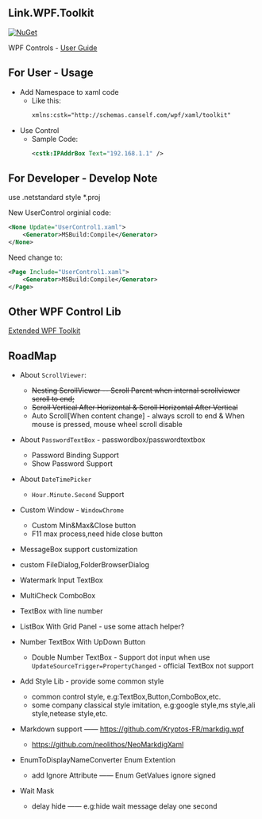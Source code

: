 ## Link.WPF.Toolkit

[![NuGet](https://img.shields.io/nuget/v/Link.WPF.Toolkit.svg)](https://www.nuget.org/packages/Link.WPF.Toolkit/)

WPF Controls - [User Guide](docs/ReadMe.md)

<!--
|   |
|:---:|
|[`IPAddrBox` Control](docs/IPAddrBox.md)| 
-->

## For User - Usage

* Add Namespace to xaml code
    * Like this:
        ``` xml
        xmlns:cstk="http://schemas.canself.com/wpf/xaml/toolkit"
        ```
* Use Control
    * Sample Code:
        ``` xml
        <cstk:IPAddrBox Text="192.168.1.1" />
        ```

## For Developer - Develop Note

use .netstandard style *.proj

New UserControl orginial code:

``` xml
<None Update="UserControl1.xaml">
    <Generator>MSBuild:Compile</Generator>
</None>
```

Need change to:

``` xml
<Page Include="UserControl1.xaml">
    <Generator>MSBuild:Compile</Generator>
</Page>
```

## Other WPF Control Lib

[Extended WPF Toolkit](https://github.com/xceedsoftware/wpftoolkit)


## RoadMap

* About `ScrollViewer`:
    * ~~Nesting ScrollViewer -- Scroll Parent when internal scrollviewer scroll to end;~~
    * ~~Scroll Vertical After Horizontal & Scroll Horizontal After Vertical~~
    * Auto Scroll[When content change] - always scroll to end & When mouse is pressed, mouse wheel scroll disable
* About `PasswordTextBox` - passwordbox/passwordtextbox
    * Password Binding Support
    * Show Password Support
* About `DateTimePicker`
    * `Hour.Minute.Second` Support
* Custom Window - `WindowChrome`
    * Custom Min&Max&Close button
    * F11 max process,need hide close button
* MessageBox support customization
* custom FileDialog,FolderBrowserDialog
* Watermark Input TextBox
* MultiCheck ComboBox
* TextBox with line number
* ListBox With Grid Panel - use some attach helper?
* Number TextBox With UpDown Button
    * Double Number TextBox - Support dot input when use `UpdateSourceTrigger=PropertyChanged` - official TextBox not support

* Add Style Lib - provide some common style
    * common control style, e.g:TextBox,Button,ComboBox,etc.
    * some company classical style imitation, e.g:google style,ms style,ali style,netease style,etc.


* Markdown support —— https://github.com/Kryptos-FR/markdig.wpf
    * https://github.com/neolithos/NeoMarkdigXaml

* EnumToDisplayNameConverter Enum Extention
    * add Ignore Attribute —— Enum GetValues ignore signed

* Wait Mask
    * delay hide —— e.g:hide wait message delay one second
